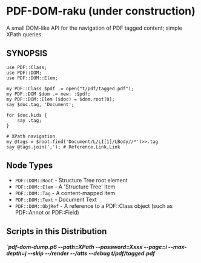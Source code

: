 PDF-DOM-raku (under construction)
============

A small DOM-like API for the navigation of PDF tagged content; simple XPath queries.

SYNOPSIS
--------

```
use PDF::Class;
use PDF::DOM;
use PDF::DOM::Elem;

my PDF::Class $pdf .= open("t/pdf/tagged.pdf");
my PDF::DOM $dom .= new: :$pdf;
my PDF::DOM::Elem ($doc) = $dom.root[0];
say $doc.tag, 'Document';

for $doc.kids {
    say .tag;
}

# XPath navigation
my @tags = $root.find('Document/L/LI[1]/LBody//*')>>.tag
say @tags.join(','); # Reference,Link,Link
```

Node Types
----------

- `PDF::DOM::Root` - Structure Tree root element
- `PDF::DOM::Elem` - A 'Structure Tree' Item
- `PDF::DOM::Tag` - A content-mapped item
- `PDF::DOM::Text` - Document Text
- `PDF::DOM::ObjRef` - A reference to a PDF::Class object (such as PDF::Annot or PDF::Field)


Scripts in this Distribution
------

##### `pdf-dom-dump.p6 --path=XPath --password=Xxxx --page=i --max-depth=j --skip --/render --/atts --debug t/pdf/tagged.pdf

